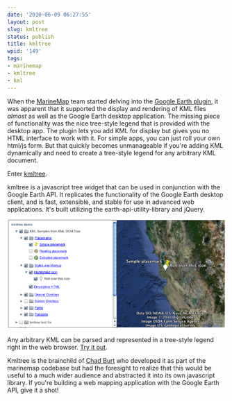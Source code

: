 ```yaml
---
date: '2010-06-09 06:27:55'
layout: post
slug: kmltree
status: publish
title: kmltree
wpid: '149'
tags:
- marinemap
- kmltree
- kml
---
```


When the [MarineMap](http://marinemap.org) team started delving into the [Google Earth plugin](http://earth.google.com/plugin/), it was apparent that it supported the display and rendering of KML files _almost_ as well as the Google Earth desktop application. The missing piece of functionality was the nice tree-style legend that is provided with the desktop app. The plugin lets you add KML for display but gives you no HTML interface to work with it. For simple apps, you can just roll your own html/js form. But that quickly becomes unmanageable if you're adding KML dynamically and need to create a tree-style legend for any arbitrary KML document. 

Enter [kmltree](http://code.google.com/p/kmltree/). 


> 
kmltree is a javascript tree widget that can be used in conjunction with the Google Earth API. It replicates the functionality of the Google Earth desktop client, and is fast, extensible, and stable for use in advanced web applications. It's built utilizing the earth-api-utility-library and jQuery. 



[![kmltree](/assets/img/uploads/2010/06/screen-shot-2010-06-09-at-81707-am.png)](/assets/img/uploads/2010/06/screen-shot-2010-06-09-at-81707-am.png)

Any arbitrary KML can be parsed and represented in a tree-style legend right in the web browser. [Try it out](http://kmltree.googlecode.com/hg/examples/refresh.html).

Kmltree is the brainchild of [Chad Burt](http://www.google.com/profiles/underbluewaters) who developed it as part of the marinemap codebase but had the foresight to realize that this would be useful to a much wider audience and abstracted it into its own javascript library. If you're building a web mapping application with the Google Earth API, give it a shot!





